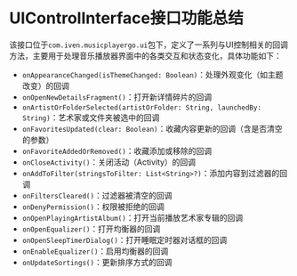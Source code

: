 # UIControlInterface接口功能总结

该接口位于`com.iven.musicplayergo.ui`包下，定义了一系列与UI控制相关的回调方法，主要用于处理音乐播放器界面中的各类交互和状态变化，具体功能如下：

- `onAppearanceChanged(isThemeChanged: Boolean)`：处理外观变化（如主题改变）的回调
- `onOpenNewDetailsFragment()`：打开新详情碎片的回调
- `onArtistOrFolderSelected(artistOrFolder: String, launchedBy: String)`：艺术家或文件夹被选中的回调
- `onFavoritesUpdated(clear: Boolean)`：收藏内容更新的回调（含是否清空的参数）
- `onFavoriteAddedOrRemoved()`：收藏添加或移除的回调
- `onCloseActivity()`：关闭活动（Activity）的回调
- `onAddToFilter(stringsToFilter: List<String>?)`：添加内容到过滤器的回调
- `onFiltersCleared()`：过滤器被清空的回调
- `onDenyPermission()`：权限被拒绝的回调
- `onOpenPlayingArtistAlbum()`：打开当前播放艺术家专辑的回调
- `onOpenEqualizer()`：打开均衡器的回调
- `onOpenSleepTimerDialog()`：打开睡眠定时器对话框的回调
- `onEnableEqualizer()`：启用均衡器的回调
- `onUpdateSortings()`：更新排序方式的回调
